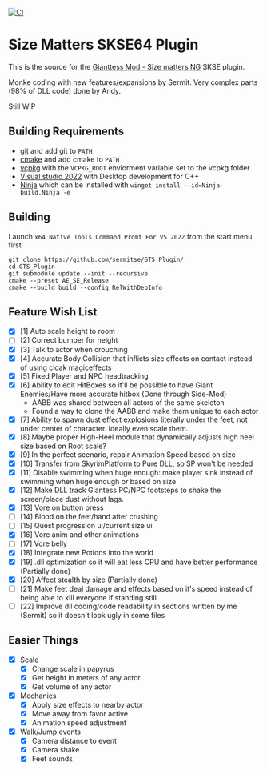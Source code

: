 
[![CI](https://github.com/Sermitse/GTS_Plugin/actions/workflows/build.yml/badge.svg)](https://github.com/Sermitse/GTS_Plugin/actions/workflows/build.yml)

# Size Matters SKSE64 Plugin

This is the source for the [Gianttess Mod - Size matters NG](https://www.nexusmods.com/skyrimspecialedition/mods/37823?tab=description) SKSE plugin.

Monke coding with new features/expansions by Sermit.
Very complex parts (98% of DLL code) done by Andy.

Still WIP

## Building Requirements
- [git](https://gitforwindows.org/) and add git to `PATH`
- [cmake](https://cmake.org/download/) and add cmake to `PATH`
- [vcpkg](https://github.com/microsoft/vcpkg) with the `VCPKG_ROOT` enviorment variable set to the vcpkg folder
- [Visual studio 2022](https://visualstudio.microsoft.com/vs/) with Desktop development for C++
- [Ninja](https://ninja-build.org/) which can be installed with `winget install --id=Ninja-build.Ninja -e`

## Building
Launch `x64 Native Tools Command Promt For VS 2022` from the start menu first
```
git clone https://github.com/sermitse/GTS_Plugin/
cd GTS_Plugin
git submodule update --init --recursive
cmake --preset AE_SE_Release
cmake --build build --config RelWithDebInfo
```

## Feature Wish List

- [X] [1] Auto scale height to room
- [ ] [2] Correct bumper for height
- [X] [3] Talk to actor when crouching
- [X] [4] Accurate Body Collision that inflicts size effects on contact instead of using cloak magiceffects
- [X] [5] Fixed Player and NPC headtracking
- [X] [6] Ability to edit HitBoxes so it'll be possible to have Giant Enemies/Have more accurate hitbox (Done through Side-Mod)
  - AABB was shared between all actors of the same skeleton
  - Found a way to clone the AABB and make them unique to each actor
- [X] [7] Ability to spawn dust effect explosions literally under the feet, not under center of character. Ideally even scale them.
- [X] [8] Maybe proper High-Heel module that dynamically adjusts high heel size based on Root scale?
- [X] [9] In the perfect scenario, repair Animation Speed based on size
- [X] [10] Transfer from SkyrimPlatform to Pure DLL, so SP won't be needed
- [X] [11] Disable swimming when huge enough: make player sink instead of swimming when huge enough or based on size
- [X] [12] Make DLL track Giantess PC/NPC footsteps to shake the screen/place dust without lags.
- [X] [13] Vore on button press
- [ ] [14] Blood on the feet/hand after crushing
- [ ] [15] Quest progression ui/current size ui
- [X] [16] Vore anim and other animations
- [ ] [17] Vore belly
- [X] [18] Integrate new Potions into the world
- [X] [19] .dll optimization so it will eat less CPU and have better performance (Partially done)
- [X] [20] Affect stealth by size (Partially done)
- [ ] [21] Make feet deal damage and effects based on it's speed instead of being able to kill everyone if standing still
- [ ] [22] Improve dll coding/code readability in sections written by me (Sermit) so it doesn't look ugly in some files

## Easier Things
- [X] Scale
  - [x] Change scale in papyrus
  - [X] Get height in meters of any actor
  - [X] Get volume of any actor
- [x] Mechanics  
  - [x] Apply size effects to nearby actor
  - [x] Move away from favor active
  - [x] Animation speed adjustment
- [X] Walk/Jump events
  - [x] Camera distance to event
  - [X] Camera shake
  - [X] Feet sounds

